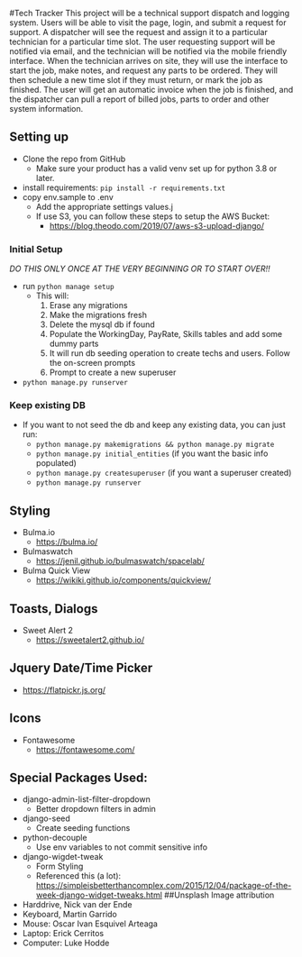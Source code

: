 #Tech Tracker
This project will be a technical support dispatch and logging system.  Users will be able to visit the page, login, and submit a request for support.  A dispatcher will see the request and assign it to a particular technician for a particular time slot.  The user requesting support will be notified via email, and the technician will be notified via the mobile friendly interface. When the technician arrives on site, they will use the interface to start the job, make notes, and request any parts to be ordered.  They will then schedule a new time slot if they must return, or mark the job as finished.  The user will get an automatic invoice when the job is finished, and the dispatcher can pull a report of billed jobs, parts to order and other system information. 

## Setting up
- Clone the repo from GitHub
  - Make sure your product has a valid venv set up for python 3.8 or later.
- install requirements: `pip install -r requirements.txt`
- copy env.sample to .env
  - Add the appropriate settings values.j
  - If use S3, you can follow these steps to setup the AWS Bucket:
    - https://blog.theodo.com/2019/07/aws-s3-upload-django/

### Initial Setup
*DO THIS ONLY ONCE AT THE VERY BEGINNING OR TO START OVER!!*
- run `python manage setup` 
  - This will:
    1. Erase any migrations
    2. Make the migrations fresh
    3. Delete the mysql db if found
    4. Populate the WorkingDay, PayRate, Skills tables and add some dummy parts
    5. It will run db seeding operation to create techs and users.  Follow the on-screen prompts
    6. Prompt to create a new superuser
- `python manage.py runserver`


### Keep existing DB
- If you want to not seed the db and keep any existing data, you can just run:
  - `python manage.py makemigrations && python manage.py migrate`
  - `python manage.py initial_entities` (if you want the basic info populated)
  - `python manage.py createsuperuser` (if you want a superuser created)
  - `python manage.py runserver`

## Styling
- Bulma.io
  - https://bulma.io/
- Bulmaswatch
  - https://jenil.github.io/bulmaswatch/spacelab/
- Bulma Quick View
  - https://wikiki.github.io/components/quickview/

## Toasts, Dialogs
- Sweet Alert 2
  - https://sweetalert2.github.io/

## Jquery Date/Time Picker
- https://flatpickr.js.org/

## Icons
- Fontawesome
  - https://fontawesome.com/

## Special Packages Used:
- django-admin-list-filter-dropdown
  - Better dropdown filters in admin
- django-seed
  - Create seeding functions
- python-decouple
  - Use env variables to not commit sensitive info
- django-wigdet-tweak
  - Form Styling
  - Referenced this (a lot): https://simpleisbetterthancomplex.com/2015/12/04/package-of-the-week-django-widget-tweaks.html
##Unsplash Image attribution
- Harddrive, Nick van der Ende
- Keyboard, Martin Garrido
- Mouse: Oscar Ivan Esquivel Arteaga
- Laptop: Erick Cerritos
- Computer: Luke Hodde
